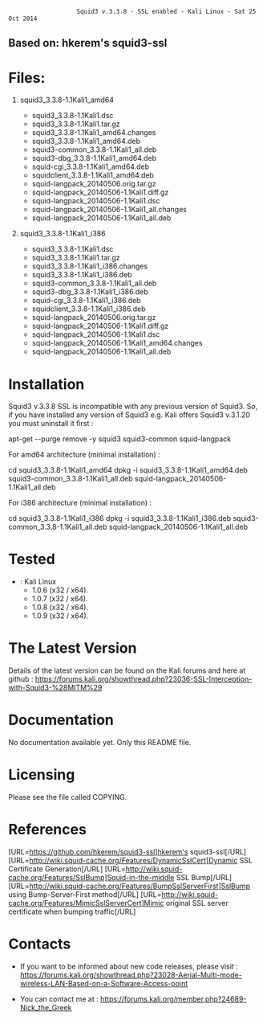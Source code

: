 
                       Squid3 v.3.3.8 - SSL enabled - Kali Linux - Sat 25 Oct 2014

Based on:  hkerem's squid3-ssl
------------------------------

Files:
====
1. squid3_3.3.8-1.1Kali1_amd64
   * squid3_3.3.8-1.1Kali1.dsc
   * squid3_3.3.8-1.1Kali1.tar.gz
   * squid3_3.3.8-1.1Kali1_amd64.changes
   * squid3_3.3.8-1.1Kali1_amd64.deb
   * squid3-common_3.3.8-1.1Kali1_all.deb
   * squid3-dbg_3.3.8-1.1Kali1_amd64.deb
   * squid-cgi_3.3.8-1.1Kali1_amd64.deb
   * squidclient_3.3.8-1.1Kali1_amd64.deb
   * squid-langpack_20140506.orig.tar.gz
   * squid-langpack_20140506-1.1Kali1.diff.gz
   * squid-langpack_20140506-1.1Kali1.dsc
   * squid-langpack_20140506-1.1Kali1_all.changes
   * squid-langpack_20140506-1.1Kali1_all.deb

2. squid3_3.3.8-1.1Kali1_i386
   * squid3_3.3.8-1.1Kali1.dsc
   * squid3_3.3.8-1.1Kali1.tar.gz
   * squid3_3.3.8-1.1Kali1_i386.changes
   * squid3_3.3.8-1.1Kali1_i386.deb
   * squid3-common_3.3.8-1.1Kali1_all.deb
   * squid3-dbg_3.3.8-1.1Kali1_i386.deb
   * squid-cgi_3.3.8-1.1Kali1_i386.deb
   * squidclient_3.3.8-1.1Kali1_i386.deb
   * squid-langpack_20140506.orig.tar.gz
   * squid-langpack_20140506-1.1Kali1.diff.gz
   * squid-langpack_20140506-1.1Kali1.dsc
   * squid-langpack_20140506-1.1Kali1_amd64.changes
   * squid-langpack_20140506-1.1Kali1_all.deb

Installation
============
Squid3 v.3.3.8 SSL is incompatible with any previous version of Squid3. So, if you have installed any version of Squid3 e.g. Kali offers Squid3 v.3.1.20 you must uninstall it first :

apt-get --purge remove -y squid3 squid3-common squid-langpack

For amd64 architecture (minimal installation) :

cd squid3_3.3.8-1.1Kali1_amd64
dpkg -i squid3_3.3.8-1.1Kali1_amd64.deb squid3-common_3.3.8-1.1Kali1_all.deb squid-langpack_20140506-1.1Kali1_all.deb

For i386 architecture (minimal installation) :

cd squid3_3.3.8-1.1Kali1_i386
dpkg -i squid3_3.3.8-1.1Kali1_i386.deb squid3-common_3.3.8-1.1Kali1_all.deb squid-langpack_20140506-1.1Kali1_all.deb
  
Tested
======

  - : Kali Linux
    - 1.0.6 (x32 / x64).
    - 1.0.7 (x32 / x64).
    - 1.0.8 (x32 / x64).
    - 1.0.9 (x32 / x64).

The Latest Version
==================

  Details of the latest version can be found on the Kali forums and here at github :
  https://forums.kali.org/showthread.php?23036-SSL-Interception-with-Squid3-%28MITM%29


Documentation
=============

  No documentation available yet. Only this README file.

Licensing
=========

  Please see the file called COPYING.

References
=========

[URL=https://github.com/hkerem/squid3-ssl]hkerem's squid3-ssl[/URL]
[URL=http://wiki.squid-cache.org/Features/DynamicSslCert]Dynamic SSL Certificate Generation[/URL]
[URL=http://wiki.squid-cache.org/Features/SslBump]Squid-in-the-middle SSL Bump[/URL]
[URL=http://wiki.squid-cache.org/Features/BumpSslServerFirst]SslBump using Bump-Server-First method[/URL]
[URL=http://wiki.squid-cache.org/Features/MimicSslServerCert]Mimic original SSL server certificate when bumping traffic[/URL]

Contacts
========

  * If you want to be informed about new code releases, please visit :
  https://forums.kali.org/showthread.php?23028-Aerial-Multi-mode-wireless-LAN-Based-on-a-Software-Access-point

  * You can contact me at :
  https://forums.kali.org/member.php?24689-Nick_the_Greek
